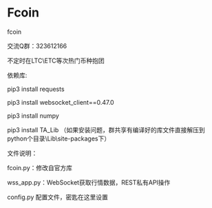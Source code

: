 # Fcoin
fcoin


交流Q群：323612166

不定时在LTC\ETC等次热门币种抱团

依赖库:

pip3 install requests

pip3 install websocket_client==0.47.0

pip3 install numpy

pip3 install TA_Lib    （如果安装问题，群共享有编译好的库文件直接解压到python个目录\Lib\site-packages下）

文件说明：

fcoin.py：修改自官方库

wss_app.py：WebSocket获取行情数据，REST私有API操作

config.py 配置文件，密匙在这里设置
